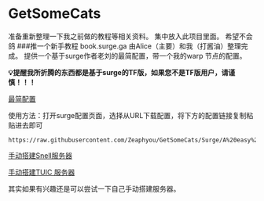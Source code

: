 # GetSomeCats
准备重新整理一下我之前做的教程等相关资料。
集中放入此项目里面。
希望不会鸽
###推一个新手教程 book.surge.ga 由Alice（主要）和我（打酱油）整理完成。
提供一个基于surge作者老刘的最简配置，带一个我的warp 节点的配置。

**💡提醒我所折腾的东西都是基于surge的TF版，如果您不是TF版用户，请谨慎！！！**


[最简配置](https://github.com/Zeaphyou/GetSomeCats/blob/Surge/A%20easy%20Surge%20config.conf)

使用方法：打开surge配置页面，选择从URL下载配置，将下方的配置链接复制粘贴进去即可


```
https://raw.githubusercontent.com/Zeaphyou/GetSomeCats/Surge/A%20easy%20Surge%20config.conf

```



[手动搭建Snell服务器](/简单搭建Snell服务.md)

[手动搭建TUIC 服务器](/简单搭建TUIC服务.md)

其实如果有兴趣还是可以尝试一下自己手动搭建服务器。
